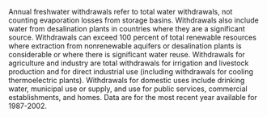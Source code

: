 Annual freshwater withdrawals refer to total water withdrawals, not counting evaporation losses from storage basins. Withdrawals also include water from desalination plants in countries where they are a significant source. Withdrawals can exceed 100 percent of total renewable resources where extraction from nonrenewable aquifers or desalination plants is considerable or where there is significant water reuse. Withdrawals for agriculture and industry are total withdrawals for irrigation and livestock production and for direct industrial use (including withdrawals for cooling thermoelectric plants). Withdrawals for domestic uses include drinking water, municipal use or supply, and use for public services, commercial establishments, and homes. Data are for the most recent year available for 1987-2002.